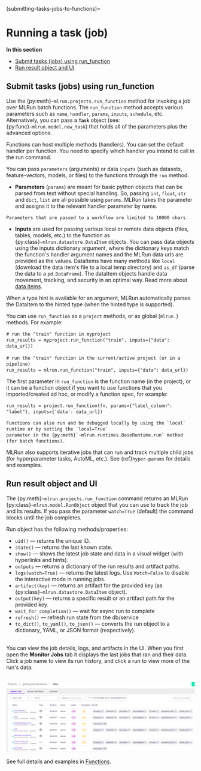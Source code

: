 (submitting-tasks-jobs-to-functions)=
#  Running a task (job)

**In this section**
- [Submit tasks (jobs) using run_function](#run)
- [Run result object and UI](#result)

<a id="run"></a>
## Submit tasks (jobs) using run_function

Use the {py:meth}`~mlrun.projects.run_function` method for invoking a job over MLRun batch functions. 
The `run_function` method accepts various parameters such as `name`, `handler`, `params`, `inputs`, `schedule`, etc. 
Alternatively, you can pass a **`Task`** object (see: {py:func}`~mlrun.model.new_task`) that holds all of the 
parameters plus the advanced options. 

Functions can host multiple methods (handlers). You can set the default handler per function. You
 need to specify which handler you intend to call in the run command. 

You can pass `parameters` (arguments) or data `inputs` (such as datasets, feature-vectors, models, or files) to the functions through the `run` method.

* **Parameters** (`params`) are meant for basic python objects that can be parsed from text without special handling. So, passing `int`, 
`float`, `str` and `dict`, `list` are all possible using `params`. MLRun takes the parameter and assigns it to the relevant handler parameter by name.
```{admonition} Important 
Parameters that are passed to a workflow are limited to 10000 chars.
```
* **Inputs** are used for passing various local or remote data objects (files, tables, models, etc.) to the function as 
{py:class}`~mlrun.datastore.DataItem`  objects. You can pass data objects using the inputs dictionary argument, where the dictionary keys 
match the function's handler argument names and the MLRun data urls are provided as the values. DataItems have many methods like `local`  
(download the data item's file to a local temp directory) and `as_df` (parse the data to a `pd.DataFrame`).  The dataItem objects handle 
data movement, tracking, and security in an optimal way.  Read more about [data items](../store/data-items.html).

When a type hint is available for an argument, MLRun automatically parses the DataItem to the hinted type (when the hinted type is supported).

You can use `run_function` as a `project` methods, or as global (`mlrun.`) methods. For example:

    # run the "train" function in myproject
    run_results = myproject.run_function("train", inputs={"data": data_url})  
    
    # run the "train" function in the current/active project (or in a pipeline)
    run_results = mlrun.run_function("train", inputs={"data": data_url})  
    
The first parameter in `run_function` is the function name (in the project), or it can be a function object if you want to 
use functions that you imported/created ad hoc, or modify a function spec, for example:

    run_results = project.run_function(fn, params={"label_column": "label"}, inputs={'data': data_url})

```{admonition} Run/simulate functions locally: 
Functions can also run and be debugged locally by using the `local` runtime or by setting the `local=True` 
parameter in the {py:meth}`~mlrun.runtimes.BaseRuntime.run` method (for batch functions).
```

MLRun also supports iterative jobs that can run and track multiple child jobs (for hyperparameter tasks, AutoML, etc.). 
See {ref}`hyper-params` for details and examples.

<a id="result"></a>
## Run result object and UI

The {py:meth}`~mlrun.projects.run_function` command returns an MLRun {py:class}`~mlrun.model.RunObject` object that you can use to track the job and its results. 
If you pass the parameter `watch=True` (default) the command blocks until the job completes.

Run object has the following methods/properties:
- `uid()` &mdash; returns the unique ID.
- `state()` &mdash; returns the last known state.
- `show()` &mdash; shows the latest job state and data in a visual widget (with hyperlinks and hints).
- `outputs` &mdash; returns a dictionary of the run results and artifact paths.
- `logs(watch=True)` &mdash; returns the latest logs.
    Use `Watch=False` to disable the interactive mode in running jobs.
- `artifact(key)` &mdash; returns an artifact for the provided key (as {py:class}`~mlrun.datastore.DataItem` object).
- `output(key)` &mdash; returns a specific result or an artifact path for the provided key.
- `wait_for_completion()` &mdash; wait for async run to complete
- `refresh()` &mdash; refresh run state from the db/service
- `to_dict()`, `to_yaml()`, `to_json()` &mdash; converts the run object to a dictionary, YAML, or JSON format (respectively).

<br>You can view the job details, logs, and artifacts in the UI. When you first open the **Monitor 
Jobs** tab it displays the last jobs that ran and their data. Click a job name to view its run history, and click a run to view more of the 
run's data.

<br><img src="../_static/images/project-jobs-train-artifacts-test_set.png" alt="project-jobs-train-artifacts-test_set" width="800"/>

See full details and examples in [Functions](../runtimes/functions.html).